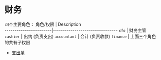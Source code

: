 # 财务
四个主要角色：
角色/权限               | Description   
------------------------|---------------------------------
`cfo`                   | 财务主管
`cashier`               | 出纳 (负责支出)
`accountant`            | 会计 (负责收款)
`finance`               | 上面三个角色的共有子权限

* [支出单](/finance/cost.md)

